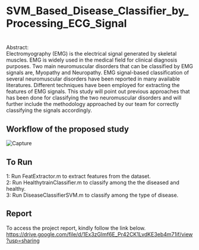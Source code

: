 # SVM_Based_Disease_Classifier_by_Processing_ECG_Signal
#
Abstract:\
Electromyography (EMG) is the electrical signal generated by skeletal muscles. EMG is widely 
used in the medical field for clinical diagnosis purposes. Two main neuromuscular disorders 
that can be classified by EMG signals are, Myopathy and Neuropathy. EMG signal-based
classification of several neuromuscular disorders have been reported in many available
literatures. Different techniques have been employed for extracting the features of EMG 
signals. This study will point out previous approaches that has been done for classifying the 
two neuromuscular disorders and will further include the methodology approached by our team 
for correctly classifying the signals accordingly.
## Workflow of the proposed study
![Capture](https://user-images.githubusercontent.com/66588586/131224170-d346cc5f-1de5-4f72-bbf4-e936fd892523.PNG)

## To Run
1: Run FeatExtractor.m to extract features from the dataset.\
2: Run HealthytrainClassifier.m to classify among the the diseased and healthy.\
3: Run DiseaseClassifierSVM.m to classify among the type of disease.
## Report
To access the project report, kindly follow the link below.\
https://drive.google.com/file/d/1Ex3zGlmf6E_Pr42CK1LvdKE3eb4m71if/view?usp=sharing
